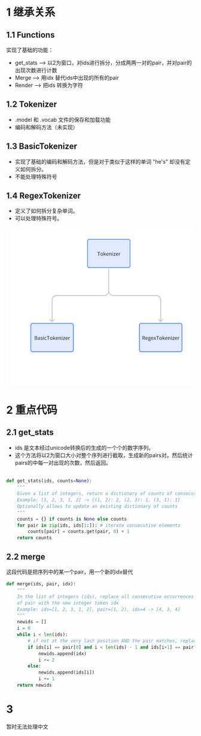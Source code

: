 
# 1 继承关系
## 1.1  Functions 
实现了基础的功能：
- get_stats --> 以2为窗口，对ids进行拆分，分成两两一对的pair，并对pair的出现次数进行计数
- Merge -->   用idx 替代ids中出现的所有的pair
- Render --> 把ids 转换为字符
## 1.2 Tokenizer
- .model 和 .vocab 文件的保存和加载功能
- 编码和解码方法（未实现）
## 1.3 BasicTokenizer
- 实现了基础的编码和解码方法，但是对于类似于这样的单词 "he's" 却没有定义如何拆分。
- 不能处理特殊符号
## 1.4 RegexTokenizer
- 定义了如何拆分复杂单词。
- 可以处理特殊符号。

![img.png](img.png)
# 2 重点代码
## 2.1 get_stats
- ids 是文本经过unicode转换后的生成的一个个的数字序列。
- 这个方法将以2为窗口大小对整个序列进行截取，生成新的pairs对。然后统计pairs的中每一对出现的次数，然后返回。

```python

def get_stats(ids, counts=None):
    """
    Given a list of integers, return a dictionary of counts of consecutive pairs
    Example: [1, 2, 3, 1, 2] -> {(1, 2): 2, (2, 3): 1, (3, 1): 1}
    Optionally allows to update an existing dictionary of counts
    """
    counts = {} if counts is None else counts
    for pair in zip(ids, ids[1:]): # iterate consecutive elements
        counts[pair] = counts.get(pair, 0) + 1
    return counts
```


## 2.2 merge
这段代码是把序列中的某一个pair，用一个新的idx替代

```python
def merge(ids, pair, idx):
    """
    In the list of integers (ids), replace all consecutive occurrences
    of pair with the new integer token idx
    Example: ids=[1, 2, 3, 1, 2], pair=(1, 2), idx=4 -> [4, 3, 4]
    """
    newids = []
    i = 0
    while i < len(ids):
        # if not at the very last position AND the pair matches, replace it
        if ids[i] == pair[0] and i < len(ids) - 1 and ids[i+1] == pair[1]:
            newids.append(idx)
            i += 2
        else:
            newids.append(ids[i])
            i += 1
    return newids
```

# 3 

暂时无法处理中文
